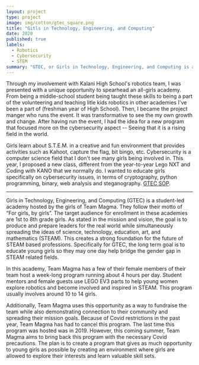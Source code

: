 ```yaml
---
layout: project
type: project
image: img/cotton/gtec_square.png
title: "Gitls in Technology, Engineering, and Computing"
date: 2020
published: true
labels:
  - Robotics
  - Cybersecurity
  - STEM
summary: "GTEC, or Girls in Technology, Engineering, and Computing is an all girls academy. The girls that run this academy go by the motto, for girls, by girls, to diminish the gender gap in the S.T.E.A.M. based fields."
---
```


Through my involvement with Kalani High School's robotics team, I was presented with a unique opportunity to spearhead an all-girls academy. From being a middle-school student being taught these skills to being a part of the volunteering and teaching litle kids robotics in other academies I've been a part of (freshman year of High School). Then, I became the project manger who runs the event. It was transformative to see the my own growth and change. After having run the event, I had the idea for a new program that focused more on the cybersecurity aspect -- Seeing that it is a rising field in the world. 

Girls learn about S.T.E.M. in a creative and fun environment that provides activities such as Kahoot, capture the flag, bit bingo, etc. Cybersecurity is a computer science field that I don't see many girls being involved in. This year, I proposed a new class, different from the year-to-year Lego NXT and Coding with KANO that we normally do. I wanted to educate girls specifically on cybersecurity issues, in terms of cryptography, python programming, binary, web analysis and steganography. 
[GTEC SOP](https://docs.google.com/document/d/1lHHty79quUgZ0alse1YSuerEo2Nd-jy9g8BQcukna2E/edit?usp=sharing).

<hr>

Girls in Technology, Engineering, and Computing (GTEC) is a student-led academy hosted by the girls of Team Magma. They follow their motto of “For girls, by girls”. The target audience for enrollment in these academies are 1st to 8th grade girls. As stated in the mission and vision, the goal is to produce and prepare leaders for the real world while simultaneously spreading the ideas of science, technology, education, art, and mathematics (STEAM). This creates a strong foundation for the future of STEAM based professions. Specifically for GTEC, the long term goal is to educate young girls so they may one day help bridge the gender gap in STEAM related fields.

In this academy, Team Magma has a few of their female members of their team host a week-long program running about 4 hours per day. Student mentors and female guests use LEGO EV3 parts to help young women explore robotics and become involved and inspired in STEAM. This program usually involves around 10 to 14 girls. 

Additionally, Team Magma uses this opportunity as a way to fundraise the team while also demonstrating connection to their community and spreading their mission goals. Because of Covid restrictions in the past year, Team Magma has had to cancel this program. The last time this program was hosted was in 2019. However, this coming summer, Team Magma aims to bring back this program with the necessary Covid precautions. The plan is to create a program that gives as much opportunity to young girls as possible by creating an environment where girls are allowed to explore their interests and learn valuable skill sets.


